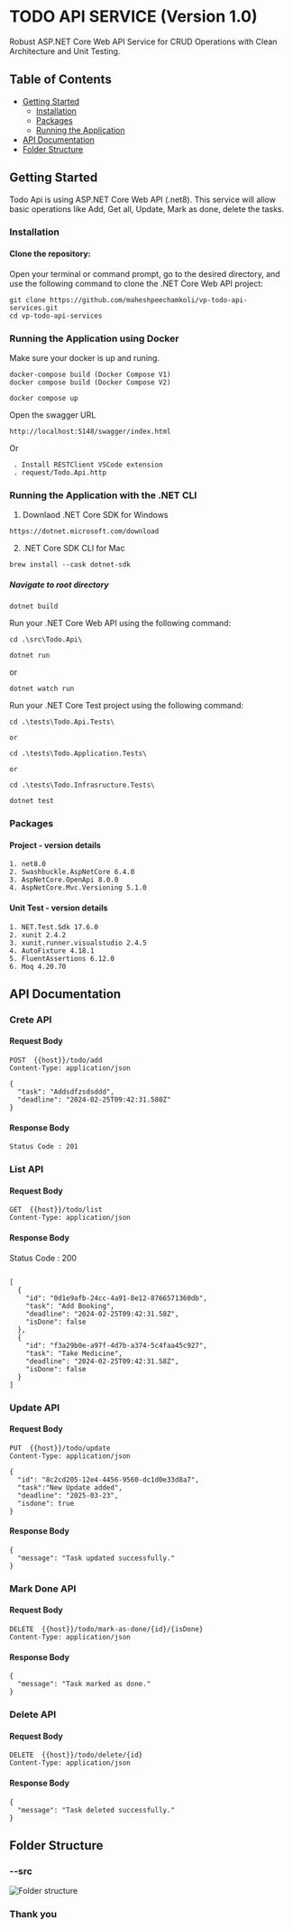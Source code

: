 # TODO API SERVICE (Version 1.0)

Robust ASP.NET Core Web API Service for CRUD Operations with Clean Architecture and Unit Testing.

## Table of Contents

- [Getting Started](#getting-started)
  - [Installation](#installation)
  - [Packages](#packages)
  - [Running the Application](#running-the-application)
- [API Documentation](#api-documentation)
- [Folder Structure](#folder-structure)

## Getting Started

Todo Api is using ASP.NET Core Web API (.net8). This service will allow basic operations like Add, Get all, Update, Mark as done, delete the tasks.

### Installation

#### Clone the repository:

Open your terminal or command prompt, go to the desired directory, and use the following command to clone the .NET Core Web API project:

```
git clone https://github.com/maheshpeechamkoli/vp-todo-api-services.git
cd vp-todo-api-services
```

### Running the Application using Docker

Make sure your docker is up and runing.

```
docker-compose build (Docker Compose V1)
docker compose build (Docker Compose V2)

docker compose up
```

Open the swagger URL

```
http://localhost:5148/swagger/index.html
```

Or

```
 . Install RESTClient VSCode extension
 . request/Todo.Api.http
```

### Running the Application with the .NET CLI

1. Downlaod .NET Core SDK for Windows

```
https://dotnet.microsoft.com/download
```

2. .NET Core SDK CLI for Mac

```
brew install --cask dotnet-sdk
```

##### Navigate to root directory

```
dotnet build
```

Run your .NET Core Web API using the following command:

```
cd .\src\Todo.Api\
```

```
dotnet run
```

or

```
dotnet watch run
```

Run your .NET Core Test project using the following command:

```
cd .\tests\Todo.Api.Tests\

or

cd .\tests\Todo.Application.Tests\

or

cd .\tests\Todo.Infrasructure.Tests\

```

```
dotnet test
```

### Packages

#### Project - version details

    1. net8.0
    2. Swashbuckle.AspNetCore 6.4.0
    3. AspNetCore.OpenApi 8.0.0
    4. AspNetCore.Mvc.Versioning 5.1.0

#### Unit Test - version details

    1. NET.Test.Sdk 17.6.0
    2. xunit 2.4.2
    3. xunit.runner.visualstudio 2.4.5
    4. AutoFixture 4.18.1
    5. FluentAssertions 6.12.0
    6. Moq 4.20.70

## API Documentation

### Crete API

#### Request Body

```
POST  {{host}}/todo/add
Content-Type: application/json

{
  "task": "Addsdfzsdsddd",
  "deadline": "2024-02-25T09:42:31.580Z"
}
```

#### Response Body

```
Status Code : 201
```

### List API

#### Request Body

```
GET  {{host}}/todo/list
Content-Type: application/json
```

#### Response Body

Status Code : 200

```

[
  {
    "id": "0d1e9afb-24cc-4a91-8e12-8766571360db",
    "task": "Add Booking",
    "deadline": "2024-02-25T09:42:31.58Z",
    "isDone": false
  },
  {
    "id": "f3a29b0e-a97f-4d7b-a374-5c4faa45c927",
    "task": "Take Medicine",
    "deadline": "2024-02-25T09:42:31.58Z",
    "isDone": false
  }
]
```

### Update API

#### Request Body

```
PUT  {{host}}/todo/update
Content-Type: application/json
```

```
{
  "id": "8c2cd205-12e4-4456-9560-dc1d0e33d8a7",
  "task":"New Update added",
  "deadline": "2025-03-23",
  "isdone": true
}
```

#### Response Body

```
{
  "message": "Task updated successfully."
}
```

### Mark Done API

#### Request Body

```
DELETE  {{host}}/todo/mark-as-done/{id}/{isDone}
Content-Type: application/json
```

#### Response Body

```
{
  "message": "Task marked as done."
}
```

### Delete API

#### Request Body

```
DELETE  {{host}}/todo/delete/{id}
Content-Type: application/json
```

#### Response Body

```
{
  "message": "Task deleted successfully."
}
```

## Folder Structure

### --src

![Folder structure](assets/clean-architecture-img.jpg)

### Thank you
